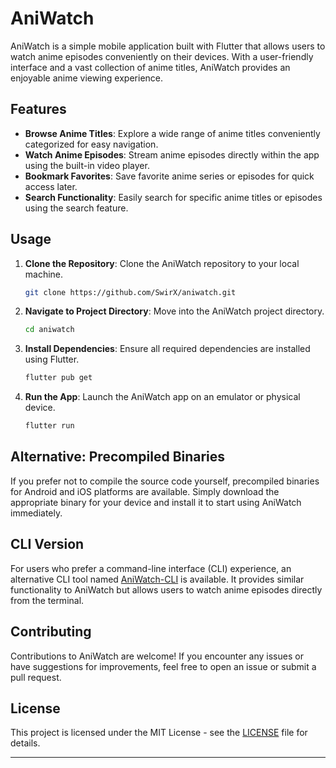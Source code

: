 # AniWatch

AniWatch is a simple mobile application built with Flutter that allows users to watch anime episodes conveniently on their devices. With a user-friendly interface and a vast collection of anime titles, AniWatch provides an enjoyable anime viewing experience.

## Features

- **Browse Anime Titles**: Explore a wide range of anime titles conveniently categorized for easy navigation.
- **Watch Anime Episodes**: Stream anime episodes directly within the app using the built-in video player.
- **Bookmark Favorites**: Save favorite anime series or episodes for quick access later.
- **Search Functionality**: Easily search for specific anime titles or episodes using the search feature.

## Usage

1. **Clone the Repository**: Clone the AniWatch repository to your local machine.
   ```bash
   git clone https://github.com/SwirX/aniwatch.git
   ```

2. **Navigate to Project Directory**: Move into the AniWatch project directory.
   ```bash
   cd aniwatch
   ```

3. **Install Dependencies**: Ensure all required dependencies are installed using Flutter.
   ```bash
   flutter pub get
   ```

4. **Run the App**: Launch the AniWatch app on an emulator or physical device.
   ```bash
   flutter run
   ```

## Alternative: Precompiled Binaries

If you prefer not to compile the source code yourself, precompiled binaries for Android and iOS platforms are available. Simply download the appropriate binary for your device and install it to start using AniWatch immediately.

## CLI Version

For users who prefer a command-line interface (CLI) experience, an alternative CLI tool named [AniWatch-CLI](https://github.com/SwirX/aniwatch-cli) is available. It provides similar functionality to AniWatch but allows users to watch anime episodes directly from the terminal.

## Contributing

Contributions to AniWatch are welcome! If you encounter any issues or have suggestions for improvements, feel free to open an issue or submit a pull request.

## License

This project is licensed under the MIT License - see the [LICENSE](LICENSE) file for details.

---